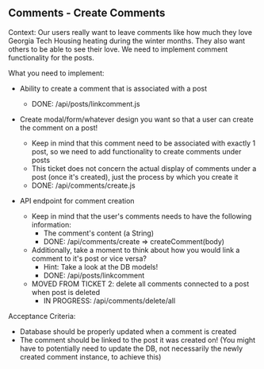 ## Comments - Create Comments

Context: Our users really want to leave comments like how much they love Georgia Tech Housing heating during the winter months. They also want others to be able to see their love. We need to implement comment functionality for the posts.

What you need to implement:

- Ability to create a comment that is associated with a post
  - DONE: /api/posts/linkcomment.js
- Create modal/form/whatever design you want so that a user can create the comment on a post!
  - Keep in mind that this comment need to be associated with exactly 1 post, so we need to add functionality to create comments under posts
  - This ticket does not concern the actual display of comments under a post (once it's created), just the process by which you create it
  - DONE: /api/comments/create.js

- API endpoint for comment creation
  - Keep in mind that the user's comments needs to have the following information:
    - The comment's content (a String)
    - DONE: /api/comments/create => createComment(body)
  - Additionally, take a moment to think about how you would link a comment to it's post or vice versa?
    - Hint: Take a look at the DB models!
    - DONE: /api/posts/linkcomment
  - MOVED FROM TICKET 2: delete all comments connected to a post when post is deleted
    - IN PROGRESS: /api/comments/delete/all

Acceptance Criteria:

- Database should be properly updated when a comment is created
- The comment should be linked to the post it was created on! (You might have to potentially need to update the DB, not necessarily the newly created comment instance, to achieve this)
